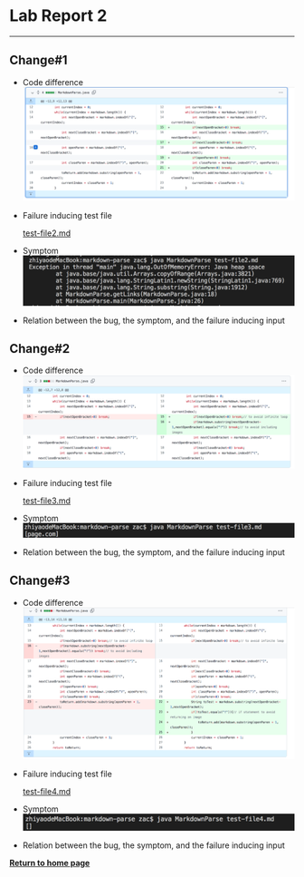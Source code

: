 # Lab Report 2
---
## Change#1

* Code difference
![Screenshot](https://github.com/zhl010/CSE-15L/blob/5991486b493784a5153e27cc105bb487d0d19d8f/Commit%231.png)

* Failure inducing test file

    [test-file2.md](test-file2.md)

* Symptom
![](https://github.com/zhl010/CSE-15L/blob/5991486b493784a5153e27cc105bb487d0d19d8f/Symptom%231.png)

* Relation between the bug, the symptom, and the failure inducing input

## Change#2

* Code difference
![](https://github.com/zhl010/CSE-15L/blob/5991486b493784a5153e27cc105bb487d0d19d8f/Commit%232.png)
 
* Failure inducing test file

    [test-file3.md](test-file3.md)

* Symptom
![](https://github.com/zhl010/CSE-15L/blob/5991486b493784a5153e27cc105bb487d0d19d8f/Symptom%232.png)

* Relation between the bug, the symptom, and the failure inducing input

## Change#3

* Code difference
![](https://github.com/zhl010/CSE-15L/blob/5991486b493784a5153e27cc105bb487d0d19d8f/Commit%233.png)

* Failure inducing test file

    [test-file4.md](test-file4.md)

* Symptom
![](https://github.com/zhl010/CSE-15L/blob/5991486b493784a5153e27cc105bb487d0d19d8f/Symptom%233.png)

* Relation between the bug, the symptom, and the failure inducing input


[**Return to home page**](index.md)
